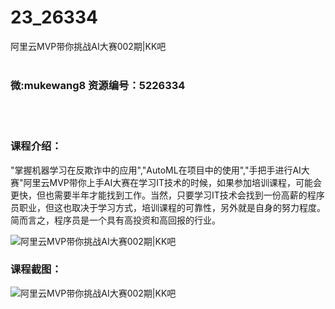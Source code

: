 # 23_26334
阿里云MVP带你挑战AI大赛002期|KK吧
<br/></br>
<h3>微:mukewang8 资源编号：5226334</h3>
<br/></br>
<h3>课程介绍：</h3>
<p>"掌握机器学习在反欺诈中的应用","AutoML在项目中的使用","手把手进行<a title="查看与 AI大赛 相关的文章" target="_blank">AI大赛</a>"阿里云MVP带你上手<a title="查看与 AI大赛 相关的文章" target="_blank">AI大赛</a>在学习IT技术的时候，如果参加培训课程，可能会更快，但也需要半年才能找到工作。当然，只要学习IT技术会找到一份高薪的程序员职业，但这也取决于学习方式，培训课程的可靠性，另外就是自身的努力程度。简而言之，程序员是一个具有高投资和高回报的行业。</p>
<p><img src="https://www.ko996.com/wp-content/uploads/img/2022/09/1-43-300x144.png" alt="阿里云MVP带你挑战AI大赛002期|KK吧"></p>
<div class="info-desc">
<h3>课程截图：</h3>
<p><img src="https://www.ko996.com/wp-content/uploads/img/2022/09/2-53.png" alt="阿里云MVP带你挑战AI大赛002期|KK吧"></p>


			
</div>
